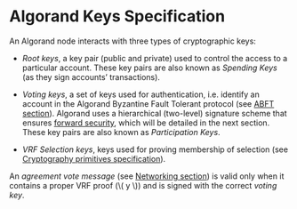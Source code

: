 # Algorand Keys Specification

An Algorand node interacts with three types of cryptographic keys:

- _Root keys_, a key pair (public and private) used to control the access to a particular
account. These key pairs are also known as _Spending Keys_ (as they sign accounts’ transactions).

- _Voting keys_, a set of keys used for authentication, i.e. identify an account
in the Algorand Byzantine Fault Tolerant protocol (see [ABFT section](../abft/abft-overview.md)).
Algorand uses a hierarchical (two-level) signature scheme that ensures [forward security](https://en.wikipedia.org/wiki/Forward_secrecy),
which will be detailed in the next section. These key pairs are also known as _Participation Keys_.

- _VRF Selection keys_, keys used for proving membership of selection (see [Cryptography primitives specification](./crypto/crypto-overview.md)). 

An _agreement vote message_ (see [Networking section](../network/network-overview.md))
is valid only when it contains a proper VRF proof (\\( y \\)) and is signed with
the correct _voting key_.